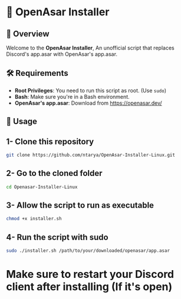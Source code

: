# 🎉 OpenAsar Installer

## 🚀 Overview

Welcome to the **OpenAsar Installer**, An unofficial script that replaces Discord's app.asar with OpenAsar's app.asar.

## 🛠️ Requirements

- **Root Privileges**: You need to run this script as root. (Use `sudo`)
- **Bash**: Make sure you're in a Bash environment.
- **OpenAsar's app.asar**: Download from https://openasar.dev/

## 📜 Usage
## 1- Clone this repository
```bash
git clone https://github.com/ntarya/OpenAsar-Installer-Linux.git
```

## 2- Go to the cloned folder
```bash
cd Openasar-Installer-Linux
```

## 3- Allow the script to run as executable
```bash
chmod +x installer.sh
```

## 4- Run the script with sudo
```bash
sudo ./installer.sh /path/to/your/downloaded/openasar/app.asar
```

# Make sure to restart your Discord client after installing (If it's open)
